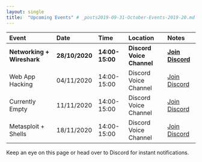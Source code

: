```yaml
---
layout: single
title:  "Upcoming Events" # _posts2019-09-31-October-Events-2019-20.md 
---
```

| Event | Date | Time | Location | Notes
|:-----------------|:----------|:-----------|:-----------|:-----------|
| __Networking + Wireshark__ | __28/10/2020__ | __14:00-15:00__ | __Discord Voice Channel__ | __[Join Discord](https://discordapp.com/invite/p6qGd3D)__ |
| Web App Hacking | 04/11/2020 | 14:00-15:00 | Discord Voice Channel | [Join Discord](https://discordapp.com/invite/p6qGd3D) |
| Currently Empty | 11/11/2020 | 14:00-15:00 | Discord Voice Channel | [Join Discord](https://discordapp.com/invite/p6qGd3D) |
| Metasploit + Shells | 18/11/2020 | 14:00-15:00 | Discord Voice Channel | [Join Discord](https://discordapp.com/invite/p6qGd3D) |

Keep an eye on this page or head over to Discord for instant notifications.

